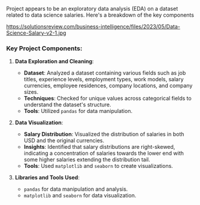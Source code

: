  Project appears to be an exploratory data analysis (EDA) on a dataset related to data science salaries. Here's a breakdown of the key components



https://solutionsreview.com/business-intelligence/files/2023/05/Data-Science-Salary-v2-1.jpg




### Key Project Components:
1. **Data Exploration and Cleaning**:
   - **Dataset**: Analyzed a dataset containing various fields such as job titles, experience levels, employment types, work models, salary currencies, employee residences, company locations, and company sizes.
   - **Techniques**: Checked for unique values across categorical fields to understand the dataset's structure.
   - **Tools**: Utilized `pandas` for data manipulation.

2. **Data Visualization**:
   - **Salary Distribution**: Visualized the distribution of salaries in both USD and the original currencies.
   - **Insights**: Identified that salary distributions are right-skewed, indicating a concentration of salaries towards the lower end with some higher salaries extending the distribution tail.
   - **Tools**: Used `matplotlib` and `seaborn` to create visualizations.

3. **Libraries and Tools Used**:
   - `pandas` for data manipulation and analysis.
   - `matplotlib` and `seaborn` for data visualization.

